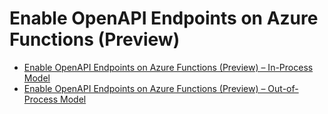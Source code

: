 # Enable OpenAPI Endpoints on Azure Functions (Preview) #

* [Enable OpenAPI Endpoints on Azure Functions (Preview) &ndash; In-Process Model](./enable-open-api-endpoints-in-proc.md)
* [Enable OpenAPI Endpoints on Azure Functions (Preview) &ndash; Out-of-Process Model](./enable-open-api-endpoints-out-of-proc.md)
